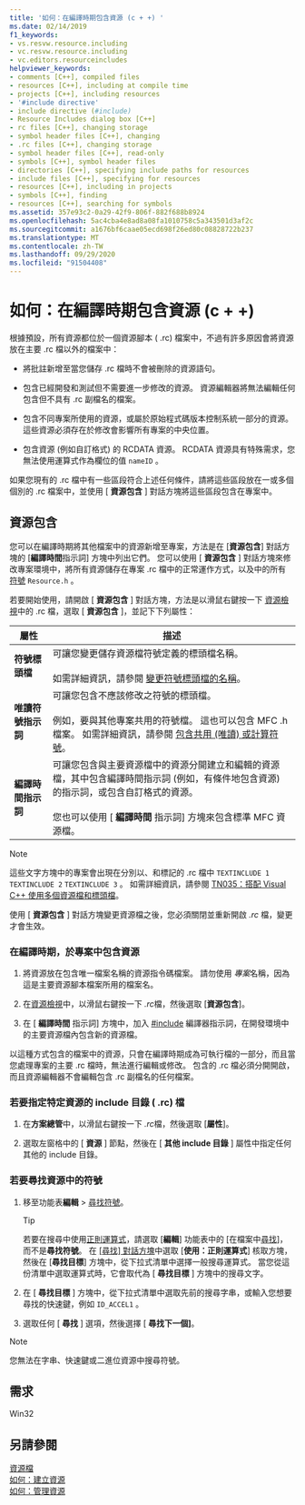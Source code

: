 ```yaml
---
title: '如何：在編譯時期包含資源 (c + +) '
ms.date: 02/14/2019
f1_keywords:
- vs.resvw.resource.including
- vc.resvw.resource.including
- vc.editors.resourceincludes
helpviewer_keywords:
- comments [C++], compiled files
- resources [C++], including at compile time
- projects [C++], including resources
- '#include directive'
- include directive (#include)
- Resource Includes dialog box [C++]
- rc files [C++], changing storage
- symbol header files [C++], changing
- .rc files [C++], changing storage
- symbol header files [C++], read-only
- symbols [C++], symbol header files
- directories [C++], specifying include paths for resources
- include files [C++], specifying for resources
- resources [C++], including in projects
- symbols [C++], finding
- resources [C++], searching for symbols
ms.assetid: 357e93c2-0a29-42f9-806f-882f688b8924
ms.openlocfilehash: 5ac4cba4e8ad8a08fa1010758c5a343501d3af2c
ms.sourcegitcommit: a1676bf6caae05ecd698f26ed80c08828722b237
ms.translationtype: MT
ms.contentlocale: zh-TW
ms.lasthandoff: 09/29/2020
ms.locfileid: "91504408"
---
```

# <a name="how-to-include-resources-at-compile-time-c"></a>如何：在編譯時期包含資源 (c + +) 

根據預設，所有資源都位於一個資源腳本 ( .rc) 檔案中，不過有許多原因會將資源放在主要 .rc 檔以外的檔案中：

- 將批註新增至當您儲存 .rc 檔時不會被刪除的資源語句。

- 包含已經開發和測試但不需要進一步修改的資源。 資源編輯器將無法編輯任何包含但不具有 .rc 副檔名的檔案。

- 包含不同專案所使用的資源，或屬於原始程式碼版本控制系統一部分的資源。 這些資源必須存在於修改會影響所有專案的中央位置。

- 包含資源 (例如自訂格式) 的 RCDATA 資源。 RCDATA 資源具有特殊需求，您無法使用運算式作為欄位的值 `nameID` 。

如果您現有的 .rc 檔中有一些區段符合上述任何條件，請將這些區段放在一或多個個別的 .rc 檔案中，並使用 [ **資源包含** ] 對話方塊將這些區段包含在專案中。

## <a name="resource-includes"></a>資源包含

您可以在編譯時期將其他檔案中的資源新增至專案，方法是在 [**資源包含**] 對話方塊的 [**編譯時間**指示詞] 方塊中列出它們。 您可以使用 [ **資源包含** ] 對話方塊來修改專案環境中，將所有資源儲存在專案 .rc 檔中的正常運作方式，以及中的所有 [符號](../windows/symbols-resource-identifiers.md) `Resource.h` 。

若要開始使用，請開啟 [ **資源包含** ] 對話方塊，方法是以滑鼠右鍵按一下 [資源檢視](how-to-create-a-resource-script-file.md#create-resources)中的 .rc 檔，選取 [ **資源包含** ]，並記下下列屬性：

| 屬性 | 描述 |
|---|---|
| **符號標頭檔** | 可讓您變更儲存資源檔符號定義的標頭檔名稱。<br/><br/>如需詳細資訊，請參閱 [變更符號標頭檔的名稱](./changing-a-symbol-or-symbol-name-id.md)。 |
| **唯讀符號指示詞** | 可讓您包含不應該修改之符號的標頭檔。<br/><br/>例如，要與其他專案共用的符號檔。 這也可以包含 MFC .h 檔案。 如需詳細資訊，請參閱 [包含共用 (唯讀) 或計算符號](./changing-a-symbol-or-symbol-name-id.md)。 |
| **編譯時間指示詞** | 可讓您包含與主要資源檔中的資源分開建立和編輯的資源檔，其中包含編譯時間指示詞 (例如，有條件地包含資源) 的指示詞，或包含自訂格式的資源。<br/><br/>您也可以使用 [ **編譯時間** 指示詞] 方塊來包含標準 MFC 資源檔。 |

> [!NOTE]
> 這些文字方塊中的專案會出現在分別以、和標記的 .rc 檔中 `TEXTINCLUDE 1` `TEXTINCLUDE 2` `TEXTINCLUDE 3` 。 如需詳細資訊，請參閱 [TN035：搭配 Visual C++ 使用多個資源檔和標頭檔](../mfc/tn035-using-multiple-resource-files-and-header-files-with-visual-cpp.md)。

使用 [ **資源包含** ] 對話方塊變更資源檔之後，您必須關閉並重新開啟 *.rc* 檔，變更才會生效。

### <a name="to-include-resources-in-your-project-at-compile-time"></a>在編譯時期，於專案中包含資源

1. 將資源放在包含唯一檔案名稱的資源指令碼檔案。 請勿使用 *專案*名稱，因為這是主要資源腳本檔案所用的檔案名。

1. 在[資源檢視](how-to-create-a-resource-script-file.md#create-resources)中，以滑鼠右鍵按一下 *.rc*檔，然後選取 [**資源包含**]。

1. 在 [ **編譯時間** 指示詞] 方塊中，加入 [#include](../preprocessor/hash-include-directive-c-cpp.md) 編譯器指示詞，在開發環境中的主要資源檔內包含新的資源檔。

以這種方式包含的檔案中的資源，只會在編譯時期成為可執行檔的一部分，而且當您處理專案的主要 .rc 檔時，無法進行編輯或修改。 包含的 .rc 檔必須分開開啟，而且資源編輯器不會編輯包含 .rc 副檔名的任何檔案。

### <a name="to-specify-include-directories-for-a-specific-resource-rc-file"></a>若要指定特定資源的 include 目錄 ( .rc) 檔

1. 在**方案總管**中，以滑鼠右鍵按一下 *.rc*檔，然後選取 [**屬性**]。

1. 選取左窗格中的 [ **資源** ] 節點，然後在 [ **其他 include 目錄** ] 屬性中指定任何其他的 include 目錄。

### <a name="to-find-symbols-in-resources"></a>若要尋找資源中的符號

1. 移至功能表**編輯**  >  [尋找符號](/visualstudio/ide/go-to)。

   > [!TIP]
   > 若要在搜尋中使用[正則運算式](/visualstudio/ide/using-regular-expressions-in-visual-studio)，請選取 [**編輯**] 功能表中的 [在檔案中[尋找](/visualstudio/ide/reference/find-command)]，而不是**尋找符號**。 在 [[尋找] 對話方塊](/visualstudio/ide/finding-and-replacing-text)中選取 [**使用：正則運算式**] 核取方塊，然後在 [**尋找目標**] 方塊中，從下拉式清單中選擇一般搜尋運算式。 當您從這份清單中選取運算式時，它會取代為 [ **尋找目標** ] 方塊中的搜尋文字。

1. 在 [ **尋找目標** ] 方塊中，從下拉式清單中選取先前的搜尋字串，或輸入您想要尋找的快速鍵，例如 `ID_ACCEL1` 。

1. 選取任何 [ **尋找** ] 選項，然後選擇 [ **尋找下一個]**。

> [!NOTE]
> 您無法在字串、快速鍵或二進位資源中搜尋符號。

## <a name="requirements"></a>需求

Win32

## <a name="see-also"></a>另請參閱

[資源檔](../windows/resource-files-visual-studio.md)<br/>
[如何：建立資源](../windows/how-to-create-a-resource-script-file.md)<br/>
[如何：管理資源](../windows/how-to-copy-resources.md)<br/>

